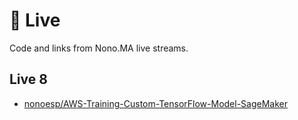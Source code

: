 # 🔴 Live

Code and links from Nono.MA live streams.

## Live 8

- [nonoesp/AWS-Training-Custom-TensorFlow-Model-SageMaker](https://github.com/nonoesp/AWS-Training-Custom-TensorFlow-Model-SageMaker)
